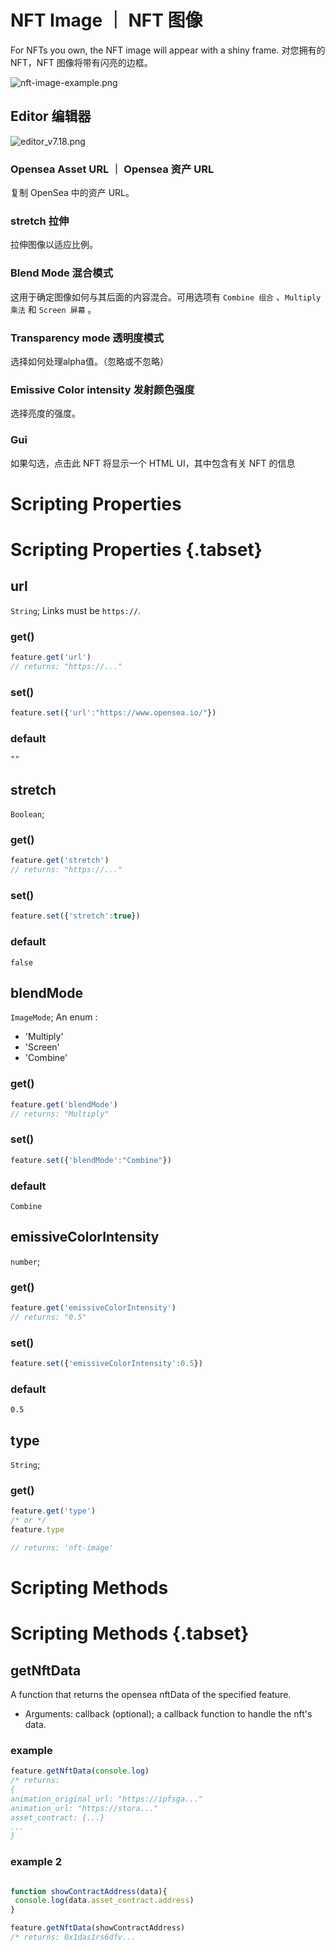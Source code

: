 # NFT Image ｜ NFT 图像

For NFTs you own, the NFT image will appear with a shiny frame.
对您拥有的 NFT，NFT 图像将带有闪亮的边框。

![nft-image-example.png](https://wiki.cryptovoxels.com/nft-image-example.png)

## Editor 编辑器

![editor_v7.18.png](https://wiki.cryptovoxels.com/features/[nft-image]editor_v7.18.png)

### Opensea Asset URL ｜ Opensea 资产 URL

复制 OpenSea 中的资产 URL。

### stretch 拉伸

拉伸图像以适应比例。

### Blend Mode 混合模式

这用于确定图像如何与其后面的内容混合。可用选项有 `Combine 组合` 、`Multiply 乘法` 和 `Screen 屏幕` 。

### Transparency mode 透明度模式

选择如何处理alpha值。（忽略或不忽略）

### Emissive Color intensity 发射颜色强度

选择亮度的强度。

### Gui

如果勾选，点击此 NFT 将显示一个 HTML UI，其中包含有关 NFT 的信息

# Scripting Properties
# Scripting Properties {.tabset}
## url
`String`; Links must be `https://`.

### get()

```js
feature.get('url')
// returns: "https://..."
```

### set()

```js
feature.set({'url':"https://www.opensea.io/"})
```

### default

`""`

## stretch
`Boolean`; 

### get()

```js
feature.get('stretch')
// returns: "https://..."
```

### set()

```js
feature.set({'stretch':true})
```

### default

`false`

## blendMode
`ImageMode`; An enum :
- 'Multiply'
- 'Screen'
- 'Combine'

### get()

```js
feature.get('blendMode')
// returns: "Multiply"
```

### set()

```js
feature.set({'blendMode':"Combine"})
```

### default

`Combine`

## emissiveColorIntensity
`number`; 

### get()

```js
feature.get('emissiveColorIntensity')
// returns: "0.5"
```

### set()

```js
feature.set({'emissiveColorIntensity':0.5})
```

### default

`0.5`

## type
`String`;

### get()

```js
feature.get('type')
/* or */
feature.type

// returns: 'nft-image'
```

# Scripting Methods
# Scripting Methods {.tabset}
## getNftData
A function that returns the opensea nftData of the specified feature.

- Arguments: callback (optional); a callback function to handle the nft's data.

### example

```js
feature.getNftData(console.log)
/* returns: 
{
animation_original_url: "https://ipfsga..."
animation_url: "https://stora..."
asset_contract: {...}
...
}
```

### example 2

```js

function showContractAddress(data){
 console.log(data.asset_contract.address) 
}

feature.getNftData(showContractAddress)
/* returns: 0x1das1rs6dfv...

```


